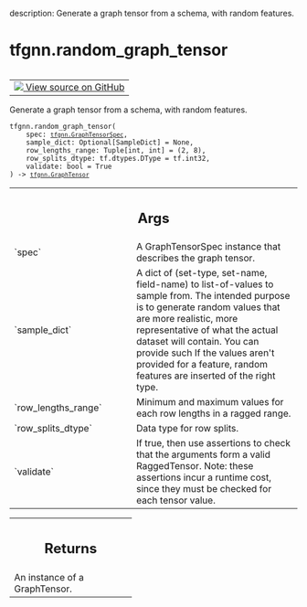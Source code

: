 description: Generate a graph tensor from a schema, with random features.

<div itemscope itemtype="http://developers.google.com/ReferenceObject">
<meta itemprop="name" content="tfgnn.random_graph_tensor" />
<meta itemprop="path" content="Stable" />
</div>

# tfgnn.random_graph_tensor

<!-- Insert buttons and diff -->

<table class="tfo-notebook-buttons tfo-api nocontent" align="left">
<td>
  <a target="_blank" href="https://github.com/tensorflow/gnn/tree/master/tensorflow_gnn/graph/graph_tensor_random.py#L132-L225">
    <img src="https://www.tensorflow.org/images/GitHub-Mark-32px.png" />
    View source on GitHub
  </a>
</td>
</table>



Generate a graph tensor from a schema, with random features.

<pre class="devsite-click-to-copy prettyprint lang-py tfo-signature-link">
<code>tfgnn.random_graph_tensor(
    spec: <a href="../tfgnn/GraphTensorSpec.md"><code>tfgnn.GraphTensorSpec</code></a>,
    sample_dict: Optional[SampleDict] = None,
    row_lengths_range: Tuple[int, int] = (2, 8),
    row_splits_dtype: tf.dtypes.DType = tf.int32,
    validate: bool = True
) -> <a href="../tfgnn/GraphTensor.md"><code>tfgnn.GraphTensor</code></a>
</code></pre>



<!-- Placeholder for "Used in" -->


<!-- Tabular view -->
 <table class="responsive fixed orange">
<colgroup><col width="214px"><col></colgroup>
<tr><th colspan="2"><h2 class="add-link">Args</h2></th></tr>

<tr>
<td>
`spec`
</td>
<td>
A GraphTensorSpec instance that describes the graph tensor.
</td>
</tr><tr>
<td>
`sample_dict`
</td>
<td>
A dict of (set-type, set-name, field-name) to list-of-values to
sample from. The intended purpose is to generate random values that are
more realistic, more representative of what the actual dataset will
contain. You can provide such If the values aren't provided for a feature,
random features are inserted of the right type.
</td>
</tr><tr>
<td>
`row_lengths_range`
</td>
<td>
Minimum and maximum values for each row lengths in a
ragged range.
</td>
</tr><tr>
<td>
`row_splits_dtype`
</td>
<td>
Data type for row splits.
</td>
</tr><tr>
<td>
`validate`
</td>
<td>
If true, then use assertions to check that the arguments form a
valid RaggedTensor. Note: these assertions incur a runtime cost, since
they must be checked for each tensor value.
</td>
</tr>
</table>



<!-- Tabular view -->
 <table class="responsive fixed orange">
<colgroup><col width="214px"><col></colgroup>
<tr><th colspan="2"><h2 class="add-link">Returns</h2></th></tr>
<tr class="alt">
<td colspan="2">
An instance of a GraphTensor.
</td>
</tr>

</table>


